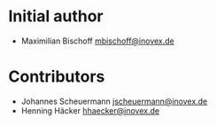 # Initial author

* Maximilian Bischoff <mbischoff@inovex.de>

# Contributors

* Johannes Scheuermann <jscheuermann@inovex.de>
* Henning Häcker <hhaecker@inovex.de>
